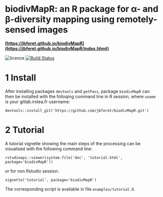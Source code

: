 # biodivMapR: an R package for α- and β-diversity mapping using remotely-sensed images

**[https://jbferet.github.io/biodivMapR](https://jbferet.github.io/biodivMapR/index.hhml)**

![licence](https://img.shields.io/badge/Licence-GPL--3-blue.svg)
[![Build Status](https://travis-ci.org/jbferet/biodivMapR.png?branch=master)](https://travis-ci.org/jbferet/biodivMapR)

# 1 Install
After installing packages `devtools` and `getPass`, package `biodivMapR` can then be installed with the folloqing command line in R session, where `uname` is your gitlab.irstea.fr username:
```
devtools::install_git('https://github.com/jbferet/biodivMapR.git')
```

# 2 Tutorial
A tutorial vignette showing the main steps of the processing can be visualised with the following command line:
```
rstudioapi::viewer(system.file('doc', 'tutorial.html', package='biodivMapR'))
```
or for non Rstudio session:
```
vignette('tutorial', package='biodivMapR')
```

The corresponding script is available in file `examples/tutorial.R`.

